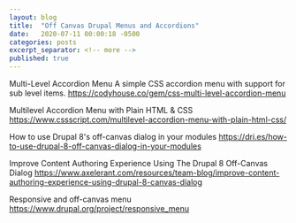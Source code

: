 ```yaml
---
layout: blog
title:  "Off Canvas Drupal Menus and Accordions"
date:   2020-07-11 00:00:18 -0500
categories: posts
excerpt_separator: <!-- more -->
published: true
---
```


Multi-Level Accordion Menu
A simple CSS accordion menu with support for sub level items.
https://codyhouse.co/gem/css-multi-level-accordion-menu

Multilevel Accordion Menu with Plain HTML & CSS
https://www.cssscript.com/multilevel-accordion-menu-with-plain-html-css/

How to use Drupal 8's off-canvas dialog in your modules
https://dri.es/how-to-use-drupal-8-off-canvas-dialog-in-your-modules

Improve Content Authoring Experience Using The Drupal 8 Off-Canvas Dialog
https://www.axelerant.com/resources/team-blog/improve-content-authoring-experience-using-drupal-8-canvas-dialog

Responsive and off-canvas menu
https://www.drupal.org/project/responsive_menu